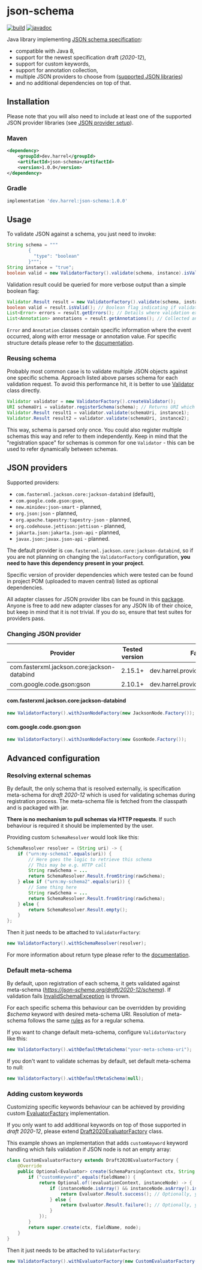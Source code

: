 # json-schema

[![build](https://github.com/harrel56/json-schema/actions/workflows/build.yml/badge.svg)](https://github.com/harrel56/json-schema/actions/workflows/build.yml)
[![javadoc](https://javadoc.io/badge2/dev.harrel/json-schema/javadoc.svg)](https://javadoc.io/doc/dev.harrel/json-schema)

Java library implementing [JSON schema specification](https://json-schema.org/specification.html):
- compatible with Java 8,
- support for the newest specification draft (*2020-12*),
- support for custom keywords,
- support for annotation collection,
- multiple JSON providers to choose from ([supported JSON libraries](#json-providers))
- and no additional dependencies on top of that.

## Installation
Please note that you will also need to include at least one of the supported JSON provider libraries (see [JSON provider setup](#json-providers)).
### Maven
```xml
<dependency>
    <groupId>dev.harrel</groupId>
    <artifactId>json-schema</artifactId>
    <version>1.0.0</version>
</dependency>
```
### Gradle
```groovy
implementation 'dev.harrel:json-schema:1.0.0'
```

## Usage
To validate JSON against a schema, you just need to invoke:
```java
String schema = """
        {
          "type": "boolean"
        }""";
String instance = "true";
boolean valid = new ValidatorFactory().validate(schema, instance).isValid();
```
Validation result could be queried for more verbose output than a simple boolean flag:
```java
Validator.Result result = new ValidatorFactory().validate(schema, instance);
boolean valid = result.isValid(); // Boolean flag indicating if validation succeeded
List<Error> errors = result.getErrors(); // Details where validation exactly failed
List<Annotation> annotations = result.getAnnotations(); // Collected annotation during validation process
```
`Error` and `Annotation` classes contain specific information where the event occurred, along with error message or annotation value. For specific structure details please refer to the [documentation](https://javadoc.io/doc/dev.harrel/json-schema/latest/dev/harrel/jsonschema/ResultItem.html).

### Reusing schema
Probably most common case is to validate multiple JSON objects against one specific schema. Approach listed above parses schema for each validation request. To avoid this performance hit, it is better to use [Validator](https://javadoc.io/doc/dev.harrel/json-schema/latest/dev/harrel/jsonschema/Validator.html) class directly.
```java
Validator validator = new ValidatorFactory().createValidator();
URI schemaUri = validator.registerSchema(schema); // Returns URI which should be used to refer to this schema
Validator.Result result1 = validator.validate(schemaUri, instance1);
Validator.Result result2 = validator.validate(schemaUri, instance2);
```
This way, schema is parsed only once. You could also register multiple schemas this way and refer to them independently. Keep in mind that the "registration space" for schemas is common for one `Validator` - this can be used to refer dynamically between schemas.

## <a name="json-providers"></a> JSON providers
Supported providers:
- `com.fasterxml.jackson.core:jackson-databind` (default),
- `com.google.code.gson:gson`,
- `new.minidev:json-smart` - planned,
- `org.json:json` - planned,
- `org.apache.tapestry:tapestry-json` - planned,
- `org.codehouse.jettison:jettison` - planned,
- `jakarta.json:jakarta.json-api` - planned,
- `javax.json:javax.json-api` - planned.

The default provider is `com.fasterxml.jackson.core:jackson-databind`, so if you are not planning on changing the `ValidatorFactory` configuration, **you need to have this dependency present in your project**.

Specific version of provider dependencies which were tested can be found in project POM (uploaded to maven central) listed as optional dependencies.

All adapter classes for JSON provider libs can be found in this [package](https://javadoc.io/doc/dev.harrel/json-schema/latest/dev/harrel/jsonschema/providers/package-summary.html). Anyone is free to add new adapter classes for any JSON lib of their choice, but keep in mind that it is not trivial. If you do so, ensure that test suites for providers pass.

### Changing JSON provider

| Provider                                    | Tested version | Factory class                            | Provider node class                     |
|---------------------------------------------|----------------|------------------------------------------|-----------------------------------------|
| com.fasterxml.jackson.core:jackson-databind | 2.15.1+        | dev.harrel.providers.JacksonNode.Factory | com.fasterxml.jackson.databind.JsonNode |
| com.google.code.gson:gson                   | 2.10.1+        | dev.harrel.providers.GsonNode.Factory    | com.google.gson.JsonElement             |

#### com.fasterxml.jackson.core:jackson-databind
```java
new ValidatorFactory().withJsonNodeFactory(new JacksonNode.Factory());
```

#### com.google.code.gson:gson
```java
new ValidatorFactory().withJsonNodeFactory(new GsonNode.Factory());
```

## Advanced configuration
### <a name="schema-resolver"></a> Resolving external schemas
By default, the only schema that is resolved externally, is specification meta-schema for *draft 2020-12* which is used for validating schemas during registration process. The meta-schema file is fetched from the classpath and is packaged with jar.

**There is no mechanism to pull schemas via HTTP requests**. If such behaviour is required it should be implemented by the user.

Providing custom `SchemaResolver` would look like this:
```java
SchemaResolver resolver = (String uri) -> {
    if ("urn:my-schema1".equals(uri)) {
        // Here goes the logic to retrieve this schema
        // This may be e.g. HTTP call
        String rawSchema = ...
        return SchemaResolver.Result.fromString(rawSchema);
    } else if ("urn:my-schema2".equals(uri)) {
        // Same thing here
        String rawSchema = ...
        return SchemaResolver.Result.fromString(rawSchema);
    } else {
        return SchemaResolver.Result.empty();
    }
};
```
Then it just needs to be attached to `ValidatorFactory`:
```java
new ValidatorFactory().withSchemaResolver(resolver);
```
For more information about return type please refer to the [documentation](https://javadoc.io/doc/dev.harrel/json-schema/latest/dev/harrel/jsonschema/SchemaResolver.Result.html).

### Default meta-schema
By default, upon registration of each schema, it gets validated against meta-schema (*https://json-schema.org/draft/2020-12/schema*). If validation fails [InvalidSchemaException](https://javadoc.io/doc/dev.harrel/json-schema/latest/dev/harrel/jsonschema/InvalidSchemaException.html) is thrown.

For each specific schema this behaviour can be overridden by providing *$schema* keyword with desired meta-schema URI. Resolution of meta-schema follows the same [rules](#schema-resolver) as for a regular schema.

If you want to change default meta-schema, configure `ValidatorVactory` like this:
```java
new ValidatorFactory().withDefaultMetaSchema("your-meta-schema-uri");
```

If you don't want to validate schemas by default, set default meta-schema to null:
```java
new ValidatorFactory().withDefaultMetaSchema(null);
```

### Adding custom keywords
Customizing specific keywords behaviour can be achieved by providing custom [EvaluatorFactory](https://javadoc.io/doc/dev.harrel/json-schema/latest/dev/harrel/jsonschema/EvaluatorFactory.html) implementation.

If you only want to add additional keywords on top of those supported in *draft 2020-12*, please extend [Draft2020EvaluatorFactory](https://javadoc.io/doc/dev.harrel/json-schema/latest/dev/harrel/jsonschema/Draft2020EvaluatorFactory.html) class.

This example shows an implementation that adds `customKeyword` keyword handling which fails validation if JSON node is not an empty array:
```java
class CustomEvaluatorFactory extends Draft2020EvaluatorFactory {
    @Override
    public Optional<Evaluator> create(SchemaParsingContext ctx, String fieldName, JsonNode node) {
        if ("customKeyword".equals(fieldName)) {
            return Optional.of((evaluationContext, instanceNode) -> {
                if (instanceNode.isArray() && instanceNode.asArray().isEmpty()) {
                    return Evaluator.Result.success(); // Optionally, you could also pass annotation
                } else {
                    return Evaluator.Result.failure(); // Optionally, you could also pass error message
                }
            });
        }
        return super.create(ctx, fieldName, node);
    }
}
```

Then it just needs to be attached to `ValidatorFactory`:
```java
new ValidatorFactory().withEvaluatorFactory(new CustomEvaluatorFactory());
```